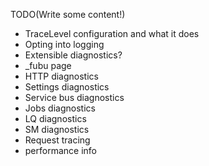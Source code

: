 <!--Title:Built In Diagnostics-->
<!--Url:diagnostics-->

TODO(Write some content!)

* TraceLevel configuration and what it does
* Opting into logging 
* Extensible diagnostics?
* _fubu page
* HTTP diagnostics
* Settings diagnostics
* Service bus diagnostics
* Jobs diagnostics
* LQ diagnostics
* SM diagnostics
* Request tracing
* performance info

